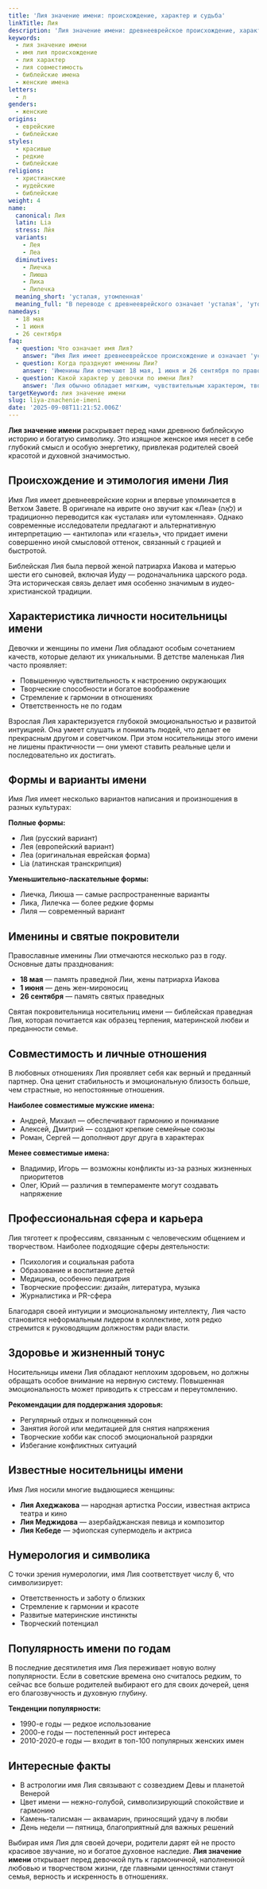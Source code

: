 ```yaml
---
title: 'Лия значение имени: происхождение, характер и судьба'
linkTitle: Лия
description: 'Лия значение имени: древнееврейское происхождение, характеристика личности, совместимость, именины и интересные факты об этом библейском имени.'
keywords:
  - лия значение имени
  - имя лия происхождение
  - лия характер
  - лия совместимость
  - библейские имена
  - женские имена
letters:
  - л
genders:
  - женские
origins:
  - еврейские
  - библейские
styles:
  - красивые
  - редкие
  - библейские
religions:
  - христианские
  - иудейские
  - библейские
weight: 4
name:
  canonical: Лия
  latin: Lia
  stress: Ли́я
  variants:
    - Лея
    - Леа
  diminutives:
    - Лиечка
    - Лиюша
    - Лика
    - Лилечка
  meaning_short: 'усталая, утомленная'
  meaning_full: "В переводе с древнееврейского означает 'усталая', 'утомленная', также интерпретируется как 'антилопа', 'газель'"
namedays:
  - 18 мая
  - 1 июня
  - 26 сентября
faq:
  - question: Что означает имя Лия?
    answer: "Имя Лия имеет древнееврейское происхождение и означает 'усталая' или 'утомленная'. Также существует интерпретация 'антилопа' или 'газель', символизирующая грацию и красоту."
  - question: Когда празднуют именины Лии?
    answer: 'Именины Лии отмечают 18 мая, 1 июня и 26 сентября по православному календарю, в честь святых жен-мироносиц.'
  - question: Какой характер у девочки по имени Лия?
    answer: 'Лия обычно обладает мягким, чувствительным характером, творческими способностями и развитой интуицией. Она эмоциональна, но в то же время практична и ответственна.'
targetKeyword: лия значение имени
slug: liya-znachenie-imeni
date: '2025-09-08T11:21:52.006Z'
---
```


**Лия значение имени** раскрывает перед нами древнюю библейскую историю и богатую символику. Это изящное женское имя несет в себе глубокий смысл и особую энергетику, привлекая родителей своей красотой и духовной значимостью.

## Происхождение и этимология имени Лия

Имя Лия имеет древнееврейские корни и впервые упоминается в Ветхом Завете. В оригинале на иврите оно звучит как «Леа» (לֵאָה) и традиционно переводится как «усталая» или «утомленная». Однако современные исследователи предлагают и альтернативную интерпретацию — «антилопа» или «газель», что придает имени совершенно иной смысловой оттенок, связанный с грацией и быстротой.

Библейская Лия была первой женой патриарха Иакова и матерью шести его сыновей, включая Иуду — родоначальника царского рода. Эта историческая связь делает имя особенно значимым в иудео-христианской традиции.

## Характеристика личности носительницы имени

Девочки и женщины по имени Лия обладают особым сочетанием качеств, которые делают их уникальными. В детстве маленькая Лия часто проявляет:

- Повышенную чувствительность к настроению окружающих
- Творческие способности и богатое воображение
- Стремление к гармонии в отношениях
- Ответственность не по годам

Взрослая Лия характеризуется глубокой эмоциональностью и развитой интуицией. Она умеет слушать и понимать людей, что делает ее прекрасным другом и советчиком. При этом носительницы этого имени не лишены практичности — они умеют ставить реальные цели и последовательно их достигать.

## Формы и варианты имени

Имя Лия имеет несколько вариантов написания и произношения в разных культурах:

**Полные формы:**

- Лия (русский вариант)
- Лея (европейский вариант)
- Леа (оригинальная еврейская форма)
- Lia (латинская транскрипция)

**Уменьшительно-ласкательные формы:**

- Лиечка, Лиюша — самые распространенные варианты
- Лика, Лилечка — более редкие формы
- Лиля — современный вариант

## Именины и святые покровители

Православные именины Лии отмечаются несколько раз в году. Основные даты празднования:

- **18 мая** — память праведной Лии, жены патриарха Иакова
- **1 июня** — день жен-мироносиц
- **26 сентября** — память святых праведных

Святая покровительница носительниц имени — библейская праведная Лия, которая почитается как образец терпения, материнской любви и преданности семье.

## Совместимость и личные отношения

В любовных отношениях Лия проявляет себя как верный и преданный партнер. Она ценит стабильность и эмоциональную близость больше, чем страстные, но непостоянные отношения.

**Наиболее совместимые мужские имена:**

- Андрей, Михаил — обеспечивают гармонию и понимание
- Алексей, Дмитрий — создают крепкие семейные союзы
- Роман, Сергей — дополняют друг друга в характерах

**Менее совместимые имена:**

- Владимир, Игорь — возможны конфликты из-за разных жизненных приоритетов
- Олег, Юрий — различия в темпераменте могут создавать напряжение

## Профессиональная сфера и карьера

Лия тяготеет к профессиям, связанным с человеческим общением и творчеством. Наиболее подходящие сферы деятельности:

- Психология и социальная работа
- Образование и воспитание детей
- Медицина, особенно педиатрия
- Творческие профессии: дизайн, литература, музыка
- Журналистика и PR-сфера

Благодаря своей интуиции и эмоциональному интеллекту, Лия часто становится неформальным лидером в коллективе, хотя редко стремится к руководящим должностям ради власти.

## Здоровье и жизненный тонус

Носительницы имени Лия обладают неплохим здоровьем, но должны обращать особое внимание на нервную систему. Повышенная эмоциональность может приводить к стрессам и переутомлению.

**Рекомендации для поддержания здоровья:**

- Регулярный отдых и полноценный сон
- Занятия йогой или медитацией для снятия напряжения
- Творческие хобби как способ эмоциональной разрядки
- Избегание конфликтных ситуаций

## Известные носительницы имени

Имя Лия носили многие выдающиеся женщины:

- **Лия Ахеджакова** — народная артистка России, известная актриса театра и кино
- **Лия Меджидова** — азербайджанская певица и композитор
- **Лия Кебеде** — эфиопская супермодель и актриса

## Нумерология и символика

С точки зрения нумерологии, имя Лия соответствует числу 6, что символизирует:

- Ответственность и заботу о близких
- Стремление к гармонии и красоте
- Развитые материнские инстинкты
- Творческий потенциал

## Популярность имени по годам

В последние десятилетия имя Лия переживает новую волну популярности. Если в советские времена оно считалось редким, то сейчас все больше родителей выбирают его для своих дочерей, ценя его благозвучность и духовную глубину.

**Тенденции популярности:**

- 1990-е годы — редкое использование
- 2000-е годы — постепенный рост интереса
- 2010-2020-е годы — входит в топ-100 популярных женских имен

## Интересные факты

- В астрологии имя Лия связывают с созвездием Девы и планетой Венерой
- Цвет имени — нежно-голубой, символизирующий спокойствие и гармонию
- Камень-талисман — аквамарин, приносящий удачу в любви
- День недели — пятница, благоприятный для важных решений

Выбирая имя Лия для своей дочери, родители дарят ей не просто красивое звучание, но и богатое духовное наследие. **Лия значение имени** открывает перед девочкой путь к гармоничной, наполненной любовью и творчеством жизни, где главными ценностями станут семья, верность и искренность в отношениях.
